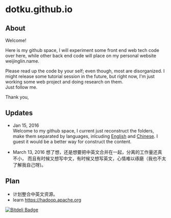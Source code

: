 # dotku.github.io

## About

Welcome!  

Here is my github space, I will experiment some front end web tech 
code over here, while other back end code will place on my personal 
website weijinglin.name.  

Please read up the code by your self; even though, most are disorganized.
I might release some tutorial session in the future, but right now, I'm 
just working some web project and doing research on them.  
Just follow me.  

Thank you,

## Updates
- Jan 15, 2016  
Welcome to my github space, I current just reconstruct the folders,
make them separated by languages, inlcuding [English] and [Chinese].
I guest it would be a better way for construct the content.

- March 13, 2016
想了想，还是想要把中英文合并在一起，分离的工作量还真不小，
而且有时候又想写中文，有时候又想写英文，心情难以琢磨（我也不太了解我自己呀)。

## Plan
- 计划整合中英文资源。
- learn https://hadoop.apache.org

[English]: en
[Chinese]: cn


[![Bitdeli Badge](https://d2weczhvl823v0.cloudfront.net/dotku/dotku.github.io/trend.png)](https://bitdeli.com/free "Bitdeli Badge")
